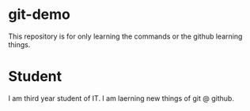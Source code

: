 # git-demo
This repository is for only learning the commands or the github learning things. 
# Student 
I am third year student of IT.
I am laerning new things of git @ github.

